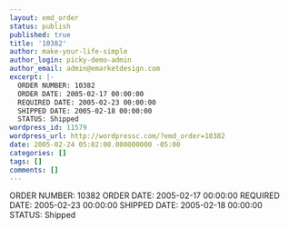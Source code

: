 ```yaml
---
layout: emd_order
status: publish
published: true
title: '10382'
author: make-your-life-simple
author_login: picky-demo-admin
author_email: admin@emarketdesign.com
excerpt: |-
  ORDER NUMBER: 10382
  ORDER DATE: 2005-02-17 00:00:00
  REQUIRED DATE: 2005-02-23 00:00:00
  SHIPPED DATE: 2005-02-18 00:00:00
  STATUS: Shipped
wordpress_id: 11579
wordpress_url: http://wordpressc.com/?emd_order=10382
date: 2005-02-24 05:02:00.000000000 -05:00
categories: []
tags: []
comments: []
---
```

ORDER NUMBER: 10382
ORDER DATE: 2005-02-17 00:00:00
REQUIRED DATE: 2005-02-23 00:00:00
SHIPPED DATE: 2005-02-18 00:00:00
STATUS: Shipped
